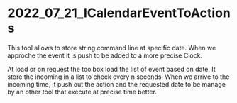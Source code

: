 # 2022_07_21_ICalendarEventToActions
This tool allows to store string command line at specific date. When we approche the event it is push to be added to a more precise Clock.

At load or on request the toolbox load the list of event based on date. 
It store the incoming in a list to check every n seconds.
When we arrive to the incoming time, it push out the action and the requested date to be manage by an other tool that execute at precise time better.
